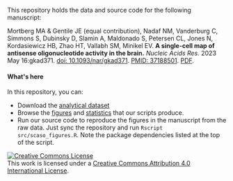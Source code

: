 This repository holds the data and source code for the following manuscript:

Mortberg MA & Gentile JE (equal contribution), Nadaf NM, Vanderburg C, Simmons S, Dubinsky D, Slamin A, Maldonado S, Petersen CL, Jones N, Kordasiewicz HB, Zhao HT, Vallabh SM, Minikel EV. **A single-cell map of antisense oligonucleotide activity in the brain.** _Nucleic Acids Res._ 2023 May 16:gkad371. [doi: 10.1093/nar/gkad371](https://doi.org/10.1093/nar/gkad371). [PMID: 37188501](https://pubmed.ncbi.nlm.nih.gov/37188501/). [PDF](/manuscript/mortberg-gentile-2023-a-single-cell-map-with-supplement.pdf).

#### What's here

In this repository, you can:

+ Download the [analytical dataset](/data/)
+ Browse the [figures](/display_items) and [statistics](/display_items/stats_for_text.txt) that our scripts produce.
+ Run our source code to reproduce the figures in the manuscript from the raw data. Just sync the repository and run `Rscript src/scaso_figures.R`. Note the package dependencies listed at the top of the script.

<a rel="license" href="http://creativecommons.org/licenses/by/4.0/"><img alt="Creative Commons License" style="border-width:0" src="https://i.creativecommons.org/l/by/4.0/88x31.png" /></a><br />This work is licensed under a <a rel="license" href="http://creativecommons.org/licenses/by/4.0/">Creative Commons Attribution 4.0 International License</a>.
